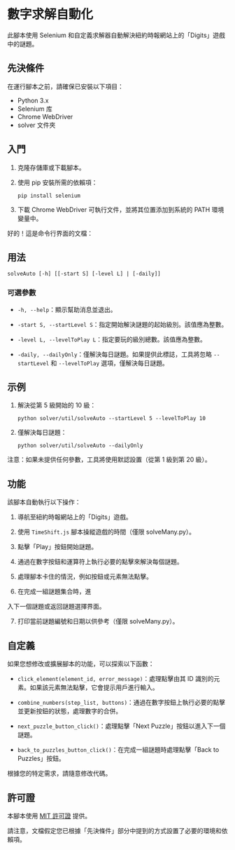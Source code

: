 # 數字求解自動化

此腳本使用 Selenium 和自定義求解器自動解決紐約時報網站上的「Digits」遊戲中的謎題。

## 先決條件

在運行腳本之前，請確保已安裝以下項目：

- Python 3.x
- Selenium 库
- Chrome WebDriver
- solver 文件夾

## 入門

1. 克隆存儲庫或下載腳本。
2. 使用 pip 安裝所需的依賴項：

   ```shell
   pip install selenium
   ```

3. 下載 Chrome WebDriver 可執行文件，並將其位置添加到系統的 PATH 環境變量中。

好的！這是命令行界面的文檔：

## 用法

```plaintext
solveAuto [-h] [[-start S] [-level L] | [-daily]]
```

### 可選參數

- `-h, --help`：顯示幫助消息並退出。

- `-start S, --startLevel S`：指定開始解決謎題的起始級別。該值應為整數。

- `-level L, --levelToPlay L`：指定要玩的級別總數。該值應為整數。

- `-daily, --dailyOnly`：僅解決每日謎題。如果提供此標誌，工具將忽略 `--startLevel` 和 `--levelToPlay` 選項，僅解決每日謎題。

## 示例

1. 解決從第 5 級開始的 10 級：
   ```plaintext
   python solver/util/solveAuto --startLevel 5 --levelToPlay 10
   ```

2. 僅解決每日謎題：
   ```plaintext
   python solver/util/solveAuto --dailyOnly
   ```

注意：如果未提供任何參數，工具將使用默認設置（從第 1 級到第 20 級）。

## 功能

該腳本自動執行以下操作：

1. 導航至紐約時報網站上的「Digits」遊戲。

2. 使用 `TimeShift.js` 腳本操縱遊戲的時間（僅限 solveMany.py）。

3. 點擊「Play」按鈕開始謎題。

4. 通過在數字按鈕和運算符上執行必要的點擊來解決每個謎題。

5. 處理腳本卡住的情況，例如按鈕或元素無法點擊。

6. 在完成一組謎題集合時，進

入下一個謎題或返回謎題選擇界面。

7. 打印當前謎題編號和日期以供參考（僅限 solveMany.py）。

## 自定義

如果您想修改或擴展腳本的功能，可以探索以下函數：

- `click_element(element_id, error_message)`：處理點擊由其 ID 識別的元素。如果該元素無法點擊，它會提示用戶進行輸入。

- `combine_numbers(step_list, buttons)`：通過在數字按鈕上執行必要的點擊並更新按鈕的狀態，處理數字的合併。

- `next_puzzle_button_click()`：處理點擊「Next Puzzle」按鈕以進入下一個謎題。

- `back_to_puzzles_button_click()`：在完成一組謎題時處理點擊「Back to Puzzles」按鈕。

根據您的特定需求，請隨意修改代碼。

## 許可證

本腳本使用 [MIT 許可證](LICENSE.md) 提供。

請注意，文檔假定您已根據「先決條件」部分中提到的方式設置了必要的環境和依賴項。
